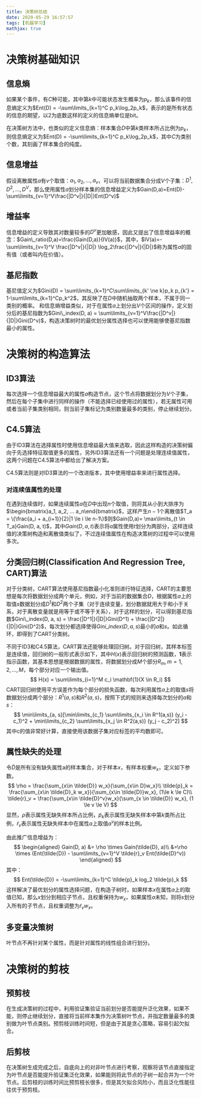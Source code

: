 ```yaml
---
title: 决策树总结
date: 2020-05-29 16:57:57
tags: [机器学习]
mathjax: true
---
```


# 决策树基础知识

## 信息熵
如果某个事件，有$C$种可能，其中第$k$中可能状态发生概率为$p_k$，那么该事件的信息熵定义为$Ent(D) = -\sum\limits_{k=1}^C p_k\log_2p_k$，表示的是所有状态的信息的期望，以2为底数这样的定义的信息熵单位是bit。

在决策树方法中，也类似的定义信息熵：样本集合$D$中第$k$类样本所占比例为$p_k$，则信息熵定义为$Ent(D) = -\sum\limits_{k=1}^C p_k\log_2p_k$，其中$C$为类别个数，其刻画了样本集合的纯度。

## 信息增益
假设离散属性$a$有$v$个取值：$a_1, a_2, ..., a_v$，可以将当前数据集合分成$V$个子集：$D^1, D^2, ..., D^V$，那么使用属性$a$划分样本集的信息增益定义为$Gain(D,a)=Ent(D)-\sum\limits_{v=1}^V\frac{|D^v|}{|D|}Ent(D^v)$

## 增益率
信息增益的定义导致其对数量较多的$D^v$更加敏感，因此又提出了信息增益率的概念：$Gain\_ratio(D,a)=\frac{Gain(D,a)}{IV(a)}$，其中，$IV(a)=-\sum\limits_{v=1}^V \frac{|D^v|}{|D|} \log_2\frac{|D^v|}{|D|}$称为属性$a$的固有值（或者叫内在价值）。

## 基尼指数
基尼值定义为$Gini(D) = \sum\limits_{k=1}^C\sum\limits_{k' \ne k}p_k p_{k'} = 1-\sum\limits_{k=1}^Cp_k^2$，其反映了在$D$中随机抽取两个样本，不属于同一类别的概率。
和信息熵增益类似，对于在属性$a$上划分出$V$个区间的操作，定义划分后的基尼指数为$Gini\_index(D, a) = \sum\limits_{v=1}^V\frac{|D^v|}{|D|}Gini(D^v)$，构造决策树时的最优划分属性选择也可以使用能够使基尼指数最小的属性。

# 决策树的构造算法
## ID3算法
每次选择一个信息增益最大的属性$a$构造节点，这个节点将数据划分为$V$个子集，然后在每个子集中进行同样的操作（不能选择已经使用过的属性），若无属性可用或者当前子集类别相同，则当前子集标记为类别数量最多的类别，停止继续划分。

## C4.5算法
由于ID3算法在选择属性时使用信息增益最大值来选取，因此这样构造的决策树偏向于先选择特征取值更多的属性，另外ID3算法还有一个问题是处理连续值属性，这两个问题在C4.5算法中都给出了解决方案。

C4.5算法则是对ID3算法的一个改进版本，其中使用增益率来进行属性选择。

### 对连续值属性的处理
在遇到连续值时，如果连续属性$a$在$D$中出现$n$个取值，则将其从小到大排序为$\begin{bmatrix}a_1, a_2, ... a_n\end{bmatrix}$，这样产生$n-1$个离散值$T_a = \{\frac{a_i + a_{i+1}}{2}|1 \le i \le n-1\}$则$Gain(D,a)= \max\limits_{t \in T_a}Gain(D, a, t)$，其中$Gain(D, a, t)$表示将$a$属性使用$t$划分为两部分，这样连续值的决策树构造和离散值类似了，不过连续值属性在构造决策树的过程中可以使用多次。

## 分类回归树(Classification And Regression Tree, CART)算法
对于分类树，CART算法使用基尼指数最小化准则进行特征选择，CART的主要思想是每次将数据划分成两个单元，例如，对于当前的数据集合$D$，根据属性$a$上的取值$s$数据划分成$D^1$和$D^2$两个子集（对于连续变量，划分数据就用大于和小于关系，对于离散变量就是用等于或不等于关系），对于这样的划分，可以得到基尼指数$Gini\_index(D, a, s) = \frac{|D^1|}{|D|}Gini(D^1) + \frac{|D^2|}{|D|}Gini(D^2)$，每次划分都选择使得$Gini\_index(D, a, s)$最小的$a$和$s$。如此循环，即得到了CART分类树。

不同于ID3和C4.5算法，CART算法还能够处理回归树。对于回归树，其样本标签是连续值，回归树的一般形式表示如下，其中$H(x)$表示回归树的预测函数，$\mathbf{1}$表示指示函数，其基本思想是根据数据的属性，将数据划分成$M$个部分$R_m, m=1,2,...,M$，每个部分对应一个输出值。
$$
H(x) = \sum\limits_{i=1}^M c_i \mathbf{1}(X \in R_i)
$$
CART回归树使用平方误差作为每个部分的损失函数，每次利用属性$a$上的取值$s$将数据划分成两个部分：$R^1(a, s)$和$R^2(a, s)$，按照下式的规则来选择每次划分的$a$和$s$：
$$
\min\limits_{a, s}[\min\limits_{c_1} \sum\limits_{x_i \in R^1(a,s)} (y_i - c_1)^2 + \min\limits_{c_2} \sum\limits_{x_j \in R^2(a,s)} (y_j - c_2)^2]
$$
其中c的值非常好计算，直接使用该数据子集对应标签的平均数即可。

## 属性缺失的处理
令$\tilde{D}$是所有没有缺失属性a的样本集合，对于样本$x$，有样本权重$w_x$，定义如下参数。
$$
\rho = \frac{\sum_{x\in \tilde{D}} w_x}{\sum_{x\in D}w_x}\\
\tilde{p}_k = \frac{\sum_{x\in \tilde{D}_k w_x}}{\sum_{x\in \tilde{D}}w_x}, (1\le k \le C)\\
\tilde{r}_v = \frac{\sum_{x\in \tilde{D}^v}w_x}{\sum_{x \in \tilde{D}} w_x}, (1 \le v \le V)
$$
显然，$\rho$表示属性无缺失样本所占比例，$\tilde{p}_k$表示属性无缺失样本中第$k$类所占比例，$\tilde{r}_v$表示属性无缺失样本中在属性$a$上取值$a^v$的样本比例。

由此推广信息增益为：
$$
\begin{aligned}
Gain(D, a) &= \rho \times Gain(\tilde{D}, a)\\
&=\rho \times (Ent(\tilde{D}) - \sum\limits_{v=1}^V \tilde{r}_v Ent(\tilde{D}^v))
\end{aligned}
$$
其中：
$$
Ent(\tilde{D}) = -\sum\limits_{k=1}^C \tilde{p}_k log_2 \tilde{p}_k
$$
这样解决了最优划分的属性选择问题，在构造子树时，如果样本$x$在属性$a$上的取值已知，那么$x$划分到相应子节点，且权重保持为$w_x$，如果属性$a$未知，则将$s$划分入所有的子节点，且权重调整为$\tilde{r}_v w_x$。

## 多变量决策树
叶节点不再针对某个属性，而是针对属性的线性组合进行划分。

# 决策树的剪枝

## 预剪枝
在生成决策树的过程中，利用验证集验证当前划分是否能提升泛化效果，如果不能，则停止继续划分，直接将当前样本集作为决策树叶节点，并指定数量最多的类别做为叶节点类别。预剪枝训练时间短，但是由于其是贪心策略，容易引起欠拟合。

## 后剪枝
在决策树生成完成之后，自底向上的对非叶节点进行考察，观察将该节点直接指定为叶节点是否能提升验证集泛化效果，如果能则将此节点的子树一起合并为一个叶节点。后剪枝的训练时间比预剪枝长很多，但是其欠拟合风险小，而且泛化性能往往优于预剪枝。

